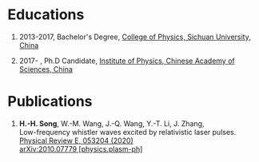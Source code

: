 Educations
======
1. 2013-2017, Bachelor's Degree, [College of Physics, Sichuan University, China](http://physics.scu.edu.cn/)

1. 2017-    , Ph.D Candidate, [Institute of Physics, Chinese Academy of Sciences, China](http://www.iop.cas.cn/)

Publications
======
1. **H.-H. Song**, W.-M. Wang, J.-Q. Wang, Y.-T. Li, J. Zhang,<br/>
   Low-frequency whistler waves excited by relativistic laser pulses.<br/>
   [Physical Review E, 053204 (2020)](https://journals.aps.org/pre/abstract/10.1103/PhysRevE.102.053204)<br/>
   [arXiv:2010.07779 [physics.plasm-ph]](https://arxiv.org/abs/2010.07779)
